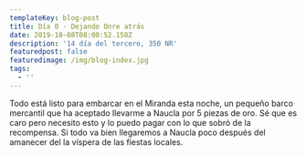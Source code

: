```yaml
---
templateKey: blog-post
title: Día 0 - Dejando Onre atrás
date: 2019-10-08T08:00:52.158Z
description: '14 día del tercero, 350 NR'
featuredpost: false
featuredimage: /img/blog-index.jpg
tags:
  - ''
---
```

Todo está listo para embarcar en el Miranda esta noche, un pequeño barco mercantil que ha aceptado llevarme a Naucla por 5 piezas de oro. Sé que es caro pero necesito esto y lo puedo pagar con lo que sobró de la recompensa. 
Si todo va bien llegaremos a Naucla poco después del amanecer del la víspera de las fiestas locales.
